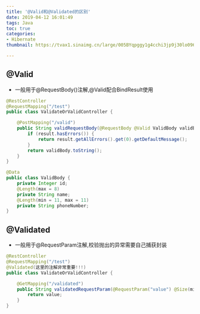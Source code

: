 ```yaml
---
title: '@Valid和@Validated的区别'
date: 2019-04-12 16:01:49
tags: Java
toc: true
categories:
- Hibernate
thumbnail: https://tvax1.sinaimg.cn/large/005BYqpggy1g4cchi3jp9j30lo096mxc.jpg

---
```

## @Valid

*  一般用于@RequestBody()注解,@Valid配合BindResult使用

``` java
@RestController
@RequestMapping("/test")
public class ValidateOrValidController {

    @PostMapping("/valid")
    public String validRequestBody(@RequestBody @Valid ValidBody validBody, BindingResult result) {
        if (result.hasErrors()) {
            return result.getAllErrors().get(0).getDefaultMessage();
        }
        return validBody.toString();
    }
}

@Data
public class ValidBody {
    private Integer id;
    @Length(max = 8)
    private String name;
    @Length(min = 11, max = 11)
    private String phoneNumber;
}

```
<!-- more -->
## @Validated
 *  一般用于@RequestParam注解,校验抛出的异常需要自己捕获封装

``` java
@RestController
@RequestMapping("/test")
@Validated(这里的注解非常重要!!!)
public class ValidateOrValidController {

    @GetMapping("/validated")
    public String validatedRequestParam(@RequestParam("value") @Size(min = 1, max = 8) String value) {
        return value;
    }
}

```